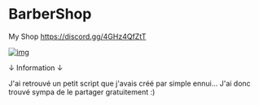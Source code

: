 # BarberShop

My Shop https://discord.gg/4GHz4QfZtT

[![img](https://image.noelshack.com/fichiers/2023/40/1/1696274294-barber1.png)](https://omkarpathak.in)


↓ Information ↓

J'ai retrouvé un petit script que j'avais créé par simple ennui... J'ai donc trouvé sympa de le partager gratuitement :)
